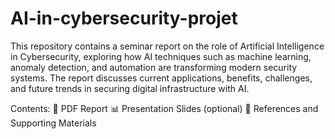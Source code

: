 # AI-in-cybersecurity-projet

This repository contains a seminar report on the role of Artificial Intelligence in Cybersecurity, exploring how AI techniques such as machine learning, anomaly detection, and automation are transforming modern security systems. The report discusses current applications, benefits, challenges, and future trends in securing digital infrastructure with AI.

Contents:
📘 PDF Report
📊 Presentation Slides (optional)
📂 References and Supporting Materials

